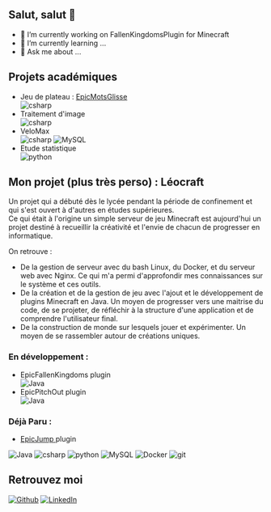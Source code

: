 ## Salut, salut 👋

<!--
**PoloXpN/poloxpn** is a ✨ _special_ ✨ repository because its `README.md` (this file) appears on your GitHub profile.-->

- 🔭 I’m currently working on FallenKingdomsPlugin for Minecraft
- 🌱 I’m currently learning ...
- 💬 Ask me about ...

## Projets académiques <br>
- Jeu de plateau : <a href="https://github.com/PoloXpN/EpicMotsGlisses/tree/main"> EpicMotsGlisse <a/> <br><img alt="csharp" src="https://img.shields.io/badge/C%23-239120?style=flat-square&logo=c-sharp&logoColor=white" />
- Traitement d'image <br><img alt="csharp" src="https://img.shields.io/badge/C%23-239120?style=flat-square&logo=c-sharp&logoColor=white" />
- VeloMax <br><img alt="csharp" src="https://img.shields.io/badge/C%23-239120?style=flat-square&logo=c-sharp&logoColor=white" /> <img alt="MySQL" src="https://img.shields.io/badge/-MySQL-black?style=flat-square&logo=mysql" />
- Etude statistique <br><img alt="python" src="https://img.shields.io/badge/Python-3776AB?style=flat-square&logo=python&logoColor=white" />

## Mon projet (plus très perso) : **Léocraft**
  <p>Un projet qui a débuté dès le lycée pendant la période de confinement et qui s'est ouvert à d'autres en études supérieures.
  <br>Ce qui était à l'origine un simple serveur de jeu Minecraft est aujourd'hui un projet destiné à recueillir la créativité et l'envie de chacun de progresser en informatique.</p>
  On retrouve :
  
  - De la gestion de serveur avec du bash Linux, du Docker, et du serveur web avec Nginx. Ce qui m'a permi d'approfondir mes connaissances sur le système et ces outils.
  - De la création et de la gestion de jeu avec l'ajout et le développement de plugins Minecraft en Java. Un moyen de progresser vers une maitrise du code, de se projeter, de réfléchir à la structure d'une application et de comprendre l'utilisateur final.
  - De la construction de monde sur lesquels jouer et expérimenter. Un moyen de se rassembler autour de créations uniques.

### En développement :
  - EpicFallenKingdoms plugin <br><img alt="Java" src="https://img.shields.io/badge/Java-ED8B00?style=flat-square&logo=java&logoColor=white" />
  - EpicPitchOut plugin <br><img alt="Java" src="https://img.shields.io/badge/Java-ED8B00?style=flat-square&logo=java&logoColor=white" />

### Déjà Paru :
  -  <a href="https://github.com/PoloXpN/EpicJump"> EpicJump <a/> plugin 

<p>
  <img alt="Java" src="https://img.shields.io/badge/Java-ED8B00?style=flat-square&logo=java&logoColor=white" />
  <img alt="csharp" src="https://img.shields.io/badge/C%23-239120?style=flat-square&logo=c-sharp&logoColor=white" />
  <img alt="python" src="https://img.shields.io/badge/Python-3776AB?style=flat-square&logo=python&logoColor=white" />
  <img alt="MySQL" src="https://img.shields.io/badge/-MySQL-black?style=flat-square&logo=mysql" />
  <img alt="Docker" src="https://img.shields.io/badge/-Docker-46a2f1?style=flat-square&logo=docker&logoColor=white" />
  <img alt="git" src="https://img.shields.io/badge/-Git-F05032?style=flat-square&logo=git&logoColor=white" />
</p>

## Retrouvez moi
<p>
  <a href="https://github.com/poloxpn" target="_blank"><img alt="Github" src="https://img.shields.io/badge/GitHub-%2312100E.svg?&style=for-the-badge&logo=Github&logoColor=white" /></a> 
  <a href="https://www.linkedin.com/in/pauljin-ddlp" target="_blank"><img alt="LinkedIn" src="https://img.shields.io/badge/linkedin-%230077B5.svg?&style=for-the-badge&logo=linkedin&logoColor=white" /></a>
</p>
